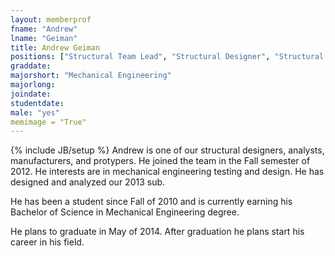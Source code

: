 ```yaml
---
layout: memberprof
fname: "Andrew"
lname: "Geiman"
title: Andrew Geiman
positions: ["Structural Team Lead", "Structural Designer", "Structural Researcher", "Structural Manufacturer"]
graddate: 
majorshort: "Mechanical Engineering"
majorlong: 
joindate: 
studentdate: 
male: "yes"
memimage = "True"
---
```

{% include JB/setup %}
Andrew is one of our structural designers, analysts, manufacturers, and protypers. He joined the team in the Fall semester of 2012. He interests are in mechanical engineering testing and design. He has designed and analyzed our 2013 sub.

He has been a student since Fall of 2010 and is currently earning his Bachelor of Science in Mechanical Engineering degree.

He plans to graduate in May of 2014. After graduation he plans start his career in his field.
